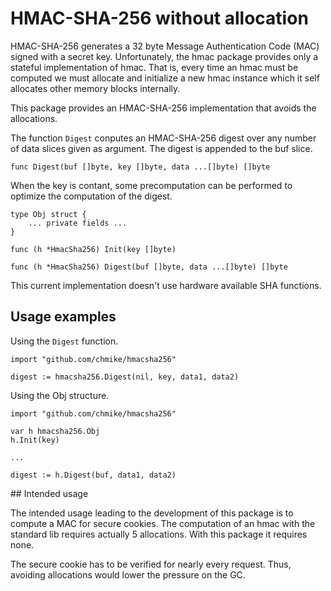 # HMAC-SHA-256 without allocation

HMAC-SHA-256 generates a 32 byte Message Authentication Code (MAC) signed
with a secret key. Unfortunately, the hmac package provides only a stateful
implementation of hmac. That is, every time an hmac must be computed we
must allocate and initialize a new hmac instance which it self allocates
other memory blocks internally.

This package provides an HMAC-SHA-256 implementation that avoids the 
allocations. 

The function `Digest` conputes an HMAC-SHA-256 digest over any number of
data slices given as argument. The digest is appended to the buf slice.

    func Digest(buf []byte, key []byte, data ...[]byte) []byte

When the key is contant, some precomputation can be performed to optimize
the computation of the digest. 

    type Obj struct {
        ... private fields ...
    }

    func (h *HmacSha256) Init(key []byte)

    func (h *HmacSha256) Digest(buf []byte, data ...[]byte) []byte

This current implementation doesn't use hardware available SHA functions.

## Usage examples

Using the `Digest` function.

    import "github.com/chmike/hmacsha256"

    digest := hmacsha256.Digest(nil, key, data1, data2)


Using the Obj structure. 


    import "github.com/chmike/hmacsha256"
     
    var h hmacsha256.Obj
    h.Init(key)

    ...

    digest := h.Digest(buf, data1, data2)

## Intended usage

The intended usage leading to the development of this package is to compute a MAC for secure cookies.
The computation of an hmac with the standard lib requires actually 5 allocations.
With this package it requires none. 

The secure cookie has to be verified for nearly every request. Thus, avoiding allocations would lower the
pressure on the GC.  

